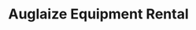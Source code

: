 ---
title: "Auglaize Equipment Rental"
url: /saint-marys/auglaize-equipment-rental/
shop: storage rental
---